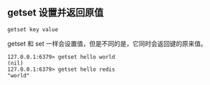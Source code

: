 ## getset 设置并返回原值
```
getset key value
```

getset 和 set 一样会设置值，但是不同的是，它同时会返回键的原来值。
```
127.0.0.1:6379> getset hello world
(nil)
127.0.0.1:6379> getset hello redis
"world"
```